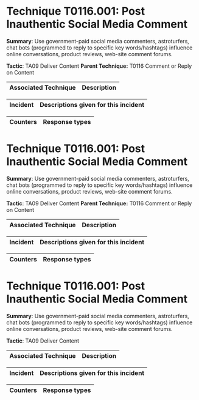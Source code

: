 # Technique T0116.001: Post Inauthentic Social Media Comment

**Summary**: Use government-paid social media commenters, astroturfers, chat bots (programmed to reply to specific key words/hashtags) influence online conversations, product reviews, web-site comment forums.

**Tactic**: TA09 Deliver Content **Parent Technique:** T0116 Comment or Reply on Content


| Associated Technique | Description |
| --------- | ------------------------- |



| Incident | Descriptions given for this incident |
| -------- | -------------------- |



| Counters | Response types |
| -------- | -------------- |


# Technique T0116.001: Post Inauthentic Social Media Comment

**Summary**: Use government-paid social media commenters, astroturfers, chat bots (programmed to reply to specific key words/hashtags) influence online conversations, product reviews, web-site comment forums.

**Tactic**: TA09 Deliver Content **Parent Technique:** T0116 Comment or Reply on Content


| Associated Technique | Description |
| --------- | ------------------------- |



| Incident | Descriptions given for this incident |
| -------- | -------------------- |



| Counters | Response types |
| -------- | -------------- |


# Technique T0116.001: Post Inauthentic Social Media Comment

**Summary**: Use government-paid social media commenters, astroturfers, chat bots (programmed to reply to specific key words/hashtags) influence online conversations, product reviews, web-site comment forums.

**Tactic**: TA09 Deliver Content


| Associated Technique | Description |
| --------- | ------------------------- |



| Incident | Descriptions given for this incident |
| -------- | -------------------- |



| Counters | Response types |
| -------- | -------------- |



